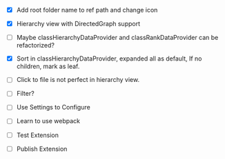 - [x] Add root folder name to ref path and change icon
- [x] Hierarchy view with DirectedGraph support

- [ ] Maybe classHierarchyDataProvider and classRankDataProvider can be refactorized?
- [x] Sort in classHierarchyDataProvider, expanded all as default, If no children, mark as leaf.
- [ ] Click to file is not perfect in hierarchy view.

- [ ] Filter?

- [ ] Use Settings to Configure 
- [ ] Learn to use webpack
- [ ] Test Extension
- [ ] Publish Extension
